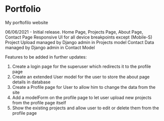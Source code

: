 # Portfolio
 My porftofilo website

06/06/2021 - Initial release.
Home Page, Projects Page, About Page, Contact Page
Responsive UI for all device breakpoints except (Mobile-S)
Project Upload managed by Django admin in Projects model
Contact Data managed by Django admin in Contact Model

Features to be added in further updates:
1) Create a login page for the superuser which redirects it to the profile page
2) Create an extended User model for the user to store the about page details in database
3) Create a Profile page for User to allow him to change the data from the site
4) Add a modelForm on the profile page to let user upload new projects from the profile page itself
5) Show the existing projects and allow user to edit or delete them from the profile page
